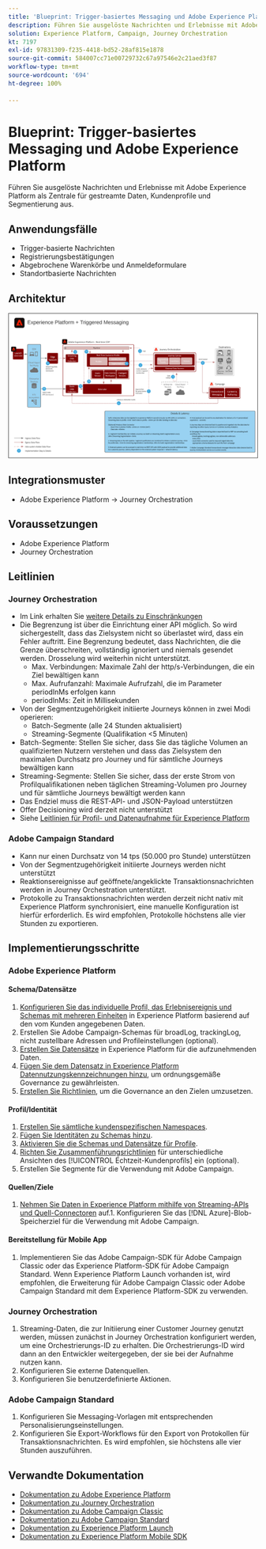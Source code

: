 ```yaml
---
title: 'Blueprint: Trigger-basiertes Messaging und Adobe Experience Platform'
description: Führen Sie ausgelöste Nachrichten und Erlebnisse mit Adobe Experience Platform als Zentrale für gestreamte Daten, Kundenprofile und Segmentierung aus.
solution: Experience Platform, Campaign, Journey Orchestration
kt: 7197
exl-id: 97831309-f235-4418-bd52-28af815e1878
source-git-commit: 584007cc71e00729732c67a97546e2c21aed3f87
workflow-type: tm+mt
source-wordcount: '694'
ht-degree: 100%

---
```


# Blueprint: Trigger-basiertes Messaging und Adobe Experience Platform

Führen Sie ausgelöste Nachrichten und Erlebnisse mit Adobe Experience Platform als Zentrale für gestreamte Daten, Kundenprofile und Segmentierung aus.

## Anwendungsfälle

* Trigger-basierte Nachrichten
* Registrierungsbestätigungen
* Abgebrochene Warenkörbe und Anmeldeformulare
* Standortbasierte Nachrichten

## Architektur

<img src="assets/triggered.svg" alt="Referenzarchitektur für Blueprint „Trigger-basiertes Messaging und Adobe Experience Platform“" style="border:1px solid #4a4a4a" />

## Integrationsmuster

* Adobe Experience Platform -> Journey Orchestration

## Voraussetzungen

* Adobe Experience Platform
* Journey Orchestration

## Leitlinien

### Journey Orchestration

* Im Link erhalten Sie [weitere Details zu Einschränkungen](https://experienceleague.adobe.com/docs/journeys/using/starting-with-journeys/limitations.html?lang=de#starting-with-journeys)
* Die Begrenzung ist über die Einrichtung einer API möglich. So wird sichergestellt, dass das Zielsystem nicht so überlastet wird, dass ein Fehler auftritt. Eine Begrenzung bedeutet, dass Nachrichten, die die Grenze überschreiten, vollständig ignoriert und niemals gesendet werden. Drosselung wird weiterhin nicht unterstützt.
   * Max. Verbindungen: Maximale Zahl der http/s-Verbindungen, die ein Ziel bewältigen kann
   * Max. Aufrufanzahl: Maximale Aufrufzahl, die im Parameter periodInMs erfolgen kann
   * periodInMs: Zeit in Millisekunden
* Von der Segmentzugehörigkeit initiierte Journeys können in zwei Modi operieren:
   * Batch-Segmente (alle 24 Stunden aktualisiert)
   * Streaming-Segmente (Qualifikation &lt;5 Minuten)
* Batch-Segmente: Stellen Sie sicher, dass Sie das tägliche Volumen an qualifizierten Nutzern verstehen und dass das Zielsystem den maximalen Durchsatz pro Journey und für sämtliche Journeys bewältigen kann
* Streaming-Segmente: Stellen Sie sicher, dass der erste Strom von Profilqualifikationen neben täglichen Streaming-Volumen pro Journey und für sämtliche Journeys bewältigt werden kann
* Das Endziel muss die REST-API- und JSON-Payload unterstützen
* Offer Decisioning wird derzeit nicht unterstützt
* Siehe [Leitlinien für Profil- und Datenaufnahme für Experience Platform](https://experienceleague.adobe.com/docs/experience-platform/profile/guardrails.html?lang=de)

### Adobe Campaign Standard

* Kann nur einen Durchsatz von 14 tps (50.000 pro Stunde) unterstützen
* Von der Segmentzugehörigkeit initiierte Journeys werden nicht unterstützt
* Reaktionsereignisse auf geöffnete/angeklickte Transaktionsnachrichten werden in Journey Orchestration unterstützt.
* Protokolle zu Transaktionsnachrichten werden derzeit nicht nativ mit Experience Platform synchronisiert, eine manuelle Konfiguration ist hierfür erforderlich. Es wird empfohlen, Protokolle höchstens alle vier Stunden zu exportieren.


## Implementierungsschritte

### Adobe Experience Platform

#### Schema/Datensätze

1. [Konfigurieren Sie das individuelle Profil, das Erlebnisereignis und Schemas mit mehreren Einheiten](https://experienceleague.adobe.com/docs/platform-learn/tutorials/schemas/create-a-schema.html?lang=de) in Experience Platform basierend auf den vom Kunden angegebenen Daten.
1. Erstellen Sie Adobe Campaign-Schemas für broadLog, trackingLog, nicht zustellbare Adressen und Profileinstellungen (optional).
1. [Erstellen Sie Datensätze](https://experienceleague.adobe.com/docs/platform-learn/tutorials/data-ingestion/create-datasets-and-ingest-data.html?lang=de) in Experience Platform für die aufzunehmenden Daten.
1. [Fügen Sie dem Datensatz in Experience Platform Datennutzungskennzeichnungen hinzu](https://experienceleague.adobe.com/docs/platform-learn/tutorials/data-governance/classify-data-using-governance-labels.html?lang=de), um ordnungsgemäße Governance zu gewährleisten.
1. [Erstellen Sie Richtlinien](https://experienceleague.adobe.com/docs/platform-learn/tutorials/data-governance/create-data-usage-policies.html?lang=de), um die Governance an den Zielen umzusetzen.

#### Profil/Identität

1. [Erstellen Sie sämtliche kundenspezifischen Namespaces](https://experienceleague.adobe.com/docs/platform-learn/tutorials/identities/label-ingest-and-verify-identity-data.html?lang=de).
1. [Fügen Sie Identitäten zu Schemas hinzu](https://experienceleague.adobe.com/docs/platform-learn/tutorials/identities/label-ingest-and-verify-identity-data.html).
1. [Aktivieren Sie die Schemas und Datensätze für Profile](https://experienceleague.adobe.com/docs/platform-learn/tutorials/profiles/bring-data-into-the-real-time-customer-profile.html?lang=de).
1. [Richten Sie Zusammenführungsrichtlinien](https://experienceleague.adobe.com/docs/platform-learn/tutorials/profiles/create-merge-policies.html?lang=de) für unterschiedliche Ansichten des [!UICONTROL Echtzeit-Kundenprofils] ein (optional).
1. Erstellen Sie Segmente für die Verwendung mit Adobe Campaign.

#### Quellen/Ziele

1. [Nehmen Sie Daten in Experience Platform mithilfe von Streaming-APIs und Quell-Connectoren](https://experienceleague.adobe.com/?recommended=ExperiencePlatform-D-1-2020.1.dataingestion&amp;lang=de) auf.1. Konfigurieren Sie das [!DNL Azure]-Blob-Speicherziel für die Verwendung mit Adobe Campaign.

#### Bereitstellung für Mobile App

1. Implementieren Sie das Adobe Campaign-SDK für Adobe Campaign Classic oder das Experience Platform-SDK für Adobe Campaign Standard. Wenn Experience Platform Launch vorhanden ist, wird empfohlen, die Erweiterung für Adobe Campaign Classic oder Adobe Campaign Standard mit dem Experience Platform-SDK zu verwenden.


### Journey Orchestration

1. Streaming-Daten, die zur Initiierung einer Customer Journey genutzt werden, müssen zunächst in Journey Orchestration konfiguriert werden, um eine Orchestrierungs-ID zu erhalten. Die Orchestrierungs-ID wird dann an den Entwickler weitergegeben, der sie bei der Aufnahme nutzen kann.
1. Konfigurieren Sie externe Datenquellen.
1. Konfigurieren Sie benutzerdefinierte Aktionen.

### Adobe Campaign Standard

1. Konfigurieren Sie Messaging-Vorlagen mit entsprechenden Personalisierungseinstellungen.
1. Konfigurieren Sie Export-Workflows für den Export von Protokollen für Transaktionsnachrichten. Es wird empfohlen, sie höchstens alle vier Stunden auszuführen.


## Verwandte Dokumentation

* [Dokumentation zu Adobe Experience Platform](https://experienceleague.adobe.com/docs/experience-platform.html?lang=de)
* [Dokumentation zu Journey Orchestration](https://experienceleague.adobe.com/docs/journey-orchestration.html?lang=de)
* [Dokumentation zu Adobe Campaign Classic](https://experienceleague.adobe.com/docs/campaign-classic.html?lang=de)
* [Dokumentation zu Adobe Campaign Standard](https://experienceleague.adobe.com/docs/campaign-standard.html?lang=de)
* [Dokumentation zu Experience Platform Launch](https://experienceleague.adobe.com/docs/launch.html?lang=de)
* [Dokumentation zu Experience Platform Mobile SDK](https://experienceleague.adobe.com/docs/mobile.html?lang=de)
